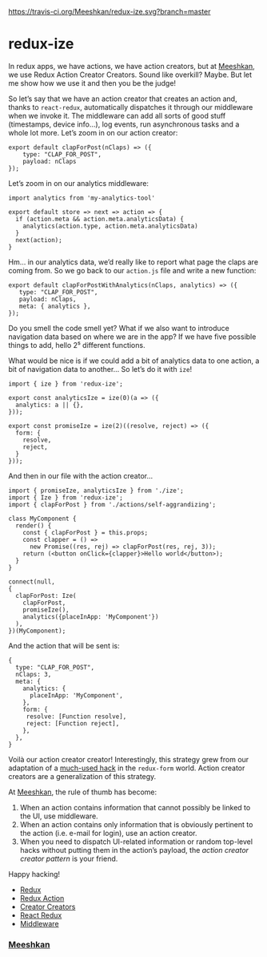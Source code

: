 https://travis-ci.org/Meeshkan/redux-ize.svg?branch=master

# redux-ize

In redux apps, we have actions, we have action creators, but at
[Meeshkan](https://meeshkan.com/), we use Redux Action Creator Creators. Sound
like overkill? Maybe. But let me show how we use it and then you be the judge!

So let’s say that we have an action creator that creates an action and, thanks
to `react-redux`, automatically dispatches it through our middleware when we
invoke it. The middleware can add all sorts of good stuff (timestamps, device
info…), log events, run asynchronous tasks and a whole lot more. Let’s zoom in
on our action creator:

    export default clapForPost(nClaps) => ({
        type: "CLAP_FOR_POST",
        payload: nClaps
    });

Let’s zoom in on our analytics middleware:

    import analytics from 'my-analytics-tool'

    export default store => next => action => {
      if (action.meta && action.meta.analyticsData) {
        analytics(action.type, action.meta.analyticsData)
      }
      next(action);
    }

Hm… in our analytics data, we’d really like to report what page the claps are
coming from. So we go back to our `action.js` file and write a new function:

    export default clapForPostWithAnalytics(nClaps, analytics) => ({
       type: "CLAP_FOR_POST",
       payload: nClaps,
       meta: { analytics },
    });

Do you smell the code smell yet? What if we also want to introduce navigation
data based on where we are in the app? If we have five possible things to add,
hello 2⁵ different functions.

What would be nice is if we could add a bit of analytics data to one action, a
bit of navigation data to another… So let’s do it with `ize`!

    import { ize } from 'redux-ize';

    export const analyticsIze = ize(0)(a => ({
      analytics: a || {},
    }));

    export const promiseIze = ize(2)((resolve, reject) => ({
      form: {
        resolve,
        reject,
      }
    }));

And then in our file with the action creator…

    import { promiseIze, analyticsIze } from './ize';
    import { Ize } from 'redux-ize';
    import { clapForPost } from './actions/self-aggrandizing';

    class MyComponent {
      render() {
        const { clapForPost } = this.props;
        const clapper = () =>
          new Promise((res, rej) => clapForPost(res, rej, 3));
        return (<button onClick={clapper}>Hello world</button>);
      }
    }

    connect(null,
    {
      clapForPost: Ize(
        clapForPost,
        promiseIze(),
        analytics({placeInApp: 'MyComponent'})
      ),
    })(MyComponent);

And the action that will be sent is:

    {
      type: "CLAP_FOR_POST",
      nClaps: 3,
      meta: {
        analytics: {
          placeInApp: 'MyComponent',
        },
        form: {
         resolve: [Function resolve],
         reject: [Function reject],
        },
      },
    }

Voilà our action creator creator! Interestingly, this strategy grew from our
adaptation of a [much-used
hack](https://github.com/redux-saga/redux-saga/issues/161#issuecomment-191312502)
in the `redux-form` world. Action creator creators are a generalization of this
strategy.

At [Meeshkan](https://meeshkan.com/), the rule of thumb has become:

1.  When an action contains information that cannot possibly be linked to the UI,
use middleware.
1.  When an action contains only information that is obviously pertinent to the
action (i.e. e-mail for login), use an action creator.
1.  When you need to dispatch UI-related information or random top-level hacks
without putting them in the action’s payload, the *action creator creator
pattern* is your friend.

Happy hacking!

* [Redux](https://hackernoon.com/tagged/redux?source=post)
* [Redux Action](https://hackernoon.com/tagged/redux-action?source=post)
* [Creator Creators](https://hackernoon.com/tagged/creator-creators?source=post)
* [React Redux](https://hackernoon.com/tagged/react-redux?source=post)
* [Middleware](https://hackernoon.com/tagged/middleware?source=post)

### [Meeshkan](https://hackernoon.com/@meeshkan)
